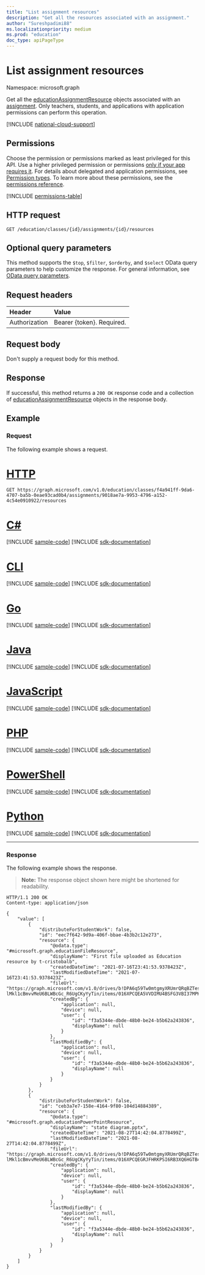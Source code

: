 ```yaml
---
title: "List assignment resources"
description: "Get all the resources associated with an assignment."
author: "Sureshpadimi88"
ms.localizationpriority: medium
ms.prod: "education"
doc_type: apiPageType
---
```


# List assignment resources

Namespace: microsoft.graph

Get all the [educationAssignmentResource](../resources/educationassignmentresource.md) objects associated with an [assignment](../resources/educationassignment.md). Only teachers, students, and applications with application permissions can perform this operation.

[!INCLUDE [national-cloud-support](../../includes/global-only.md)]

## Permissions
Choose the permission or permissions marked as least privileged for this API. Use a higher privileged permission or permissions [only if your app requires it](/graph/permissions-overview#best-practices-for-using-microsoft-graph-permissions). For details about delegated and application permissions, see [Permission types](/graph/permissions-overview#permission-types). To learn more about these permissions, see the [permissions reference](/graph/permissions-reference).

<!-- { "blockType": "permissions", "name": "educationassignment_list_resources" } -->
[!INCLUDE [permissions-table](../includes/permissions/educationassignment-list-resources-permissions.md)]

## HTTP request
<!-- { "blockType": "ignored" } -->
```http
GET /education/classes/{id}/assignments/{id}/resources
```

## Optional query parameters

This method supports the `$top`, `$filter`, `$orderby`, and `$select` OData query parameters to help customize the response.
For general information, see [OData query parameters](/graph/query-parameters).

## Request headers
| Header       | Value |
|:---------------|:--------|
| Authorization  | Bearer {token}. Required.  |

## Request body
Don't supply a request body for this method.

## Response
If successful, this method returns a `200 OK` response code and a collection of [educationAssignmentResource](../resources/educationassignmentresource.md) objects in the response body.

## Example
### Request
The following example shows a request.

# [HTTP](#tab/http)
<!-- {
  "blockType": "request",
  "sampleKeys": ["f4a941ff-9da6-4707-ba5b-0eae93cad0b4","9018ae7a-9953-4796-a152-4c54e0910922"],
  "name": "get_resources_1"
}-->
```msgraph-interactive
GET https://graph.microsoft.com/v1.0/education/classes/f4a941ff-9da6-4707-ba5b-0eae93cad0b4/assignments/9018ae7a-9953-4796-a152-4c54e0910922/resources
```

# [C#](#tab/csharp)
[!INCLUDE [sample-code](../includes/snippets/csharp/get-resources-1-csharp-snippets.md)]
[!INCLUDE [sdk-documentation](../includes/snippets/snippets-sdk-documentation-link.md)]

# [CLI](#tab/cli)
[!INCLUDE [sample-code](../includes/snippets/cli/get-resources-1-cli-snippets.md)]
[!INCLUDE [sdk-documentation](../includes/snippets/snippets-sdk-documentation-link.md)]

# [Go](#tab/go)
[!INCLUDE [sample-code](../includes/snippets/go/get-resources-1-go-snippets.md)]
[!INCLUDE [sdk-documentation](../includes/snippets/snippets-sdk-documentation-link.md)]

# [Java](#tab/java)
[!INCLUDE [sample-code](../includes/snippets/java/get-resources-1-java-snippets.md)]
[!INCLUDE [sdk-documentation](../includes/snippets/snippets-sdk-documentation-link.md)]

# [JavaScript](#tab/javascript)
[!INCLUDE [sample-code](../includes/snippets/javascript/get-resources-1-javascript-snippets.md)]
[!INCLUDE [sdk-documentation](../includes/snippets/snippets-sdk-documentation-link.md)]

# [PHP](#tab/php)
[!INCLUDE [sample-code](../includes/snippets/php/get-resources-1-php-snippets.md)]
[!INCLUDE [sdk-documentation](../includes/snippets/snippets-sdk-documentation-link.md)]

# [PowerShell](#tab/powershell)
[!INCLUDE [sample-code](../includes/snippets/powershell/get-resources-1-powershell-snippets.md)]
[!INCLUDE [sdk-documentation](../includes/snippets/snippets-sdk-documentation-link.md)]

# [Python](#tab/python)
[!INCLUDE [sample-code](../includes/snippets/python/get-resources-1-python-snippets.md)]
[!INCLUDE [sdk-documentation](../includes/snippets/snippets-sdk-documentation-link.md)]

---

### Response
The following example shows the response.

>**Note:** The response object shown here might be shortened for readability.

<!-- {
  "blockType": "response",
  "truncated": true,
  "@odata.type": "microsoft.graph.educationAssignmentResource",
  "isCollection": true
} -->
```http
HTTP/1.1 200 OK
Content-type: application/json

{
    "value": [
        {
            "distributeForStudentWork": false,
            "id": "eec7f642-9d9a-406f-bbae-4b3b2c12e273",
            "resource": {
                "@odata.type": "#microsoft.graph.educationFileResource",
                "displayName": "First file uploaded as Education resource by t-cristobalb",
                "createdDateTime": "2021-07-16T23:41:53.9378423Z",
                "lastModifiedDateTime": "2021-07-16T23:41:53.9378423Z",
                "fileUrl": "https://graph.microsoft.com/v1.0/drives/b!DPA6q59Tw0mtgmyXRUmrQRqBZTesG-lMkl1cBmvvMeU6BLWBcGc_R6UgCKyYyTin/items/016XPCQEA5VVDIMU4BSFG3VBI37MPHZ3OE",
                "createdBy": {
                    "application": null,
                    "device": null,
                    "user": {
                        "id": "f3a5344e-dbde-48b0-be24-b5b62a243836",
                        "displayName": null
                    }
                },
                "lastModifiedBy": {
                    "application": null,
                    "device": null,
                    "user": {
                        "id": "f3a5344e-dbde-48b0-be24-b5b62a243836",
                        "displayName": null
                    }
                }
            }
        },
        {
            "distributeForStudentWork": false,
            "id": "ceb3a7e7-158e-4164-9f80-104d14884389",
            "resource": {
                "@odata.type": "#microsoft.graph.educationPowerPointResource",
                "displayName": "state diagram.pptx",
                "createdDateTime": "2021-08-27T14:42:04.8778499Z",
                "lastModifiedDateTime": "2021-08-27T14:42:04.8778499Z",
                "fileUrl": "https://graph.microsoft.com/v1.0/drives/b!DPA6q59Tw0mtgmyXRUmrQRqBZTesG-lMkl1cBmvvMeU6BLWBcGc_R6UgCKyYyTin/items/016XPCQEGRJFHRKPSI6RB3XQ6HGTB4L4FV",
                "createdBy": {
                    "application": null,
                    "device": null,
                    "user": {
                        "id": "f3a5344e-dbde-48b0-be24-b5b62a243836",
                        "displayName": null
                    }
                },
                "lastModifiedBy": {
                    "application": null,
                    "device": null,
                    "user": {
                        "id": "f3a5344e-dbde-48b0-be24-b5b62a243836",
                        "displayName": null
                    }
                }
            }
        }
    ]
}
```

<!-- uuid: 8fcb5dbc-d5aa-4681-8e31-b001d5168d79
2015-10-25 14:57:30 UTC -->
<!--
{
  "type": "#page.annotation",
  "description": "List resources",
  "keywords": "",
  "section": "documentation",
  "tocPath": "",
  "suppressions": []
}
-->
